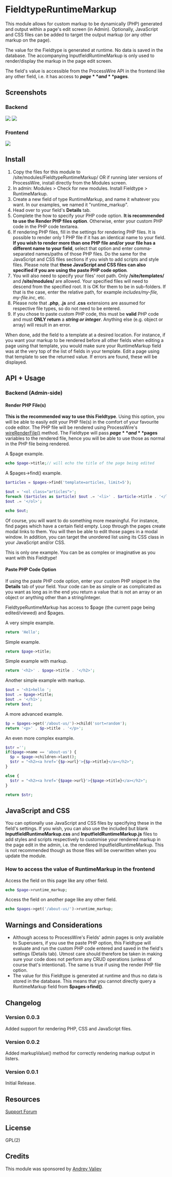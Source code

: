 # FieldtypeRuntimeMarkup

This module allows for custom markup to be dynamically (PHP) generated and output within a page's edit screen (in Admin). Optionally, JavaScript and CSS files can be added to target the output markup (or any other markup on the page).

The value for the Fieldtype is generated at runtime. No data is saved in the database. The accompanying InputfieldRuntimeMarkup is only used to render/display the markup in the page edit screen.

The field's value is accessible from the ProcessWire API in the frontend like any other field, i.e. it has access to **$page** and **$pages**.

## Screenshots

### Backend
<img src='https://github.com/kongondo/FieldtypeRuntimeMarkup/raw/master/screenshot1.png' />
<img src='https://github.com/kongondo/FieldtypeRuntimeMarkup/raw/master/screenshot2.png' />


### Frontend
<img src='https://github.com/kongondo/FieldtypeRuntimeMarkup/raw/master/screenshot3.png' />

## Install

1. Copy the files for this module to /site/modules/FieldtypeRuntimeMarkup/ OR if running later versions of ProcessWire, install directly from the Modules screen.
2. In admin: Modules > Check for new modules. Install Fieldtype > RuntimeMarkup.
3. Create a new field of type RuntimeMarkup, and name it whatever you want. In our examples, we named it "runtime_markup". 
4. Head over to your field's **Details** tab.
5. Complete the how to specify your PHP code option. **It is recommended to use the Render PHP files option**. Otherwise, enter your custom PHP code in the PHP code textarea.
6. If rendering PHP files, fill in the settings for rendering PHP files. It is possible to render only 1 PHP file if it has an identical name to your field. **If you wish to render more than one PHP file and/or your file has a different name to your field**, select that option and enter comma-separated names/paths of those PHP files. Do the same for the JavaScript and CSS files sections if you wish to add scripts and style files. Please note that **these JavaScript and CSS files can also specified if you are using the paste PHP code option**.
7. You will also need to specify your files' root path. Only **/site/templates/** and **/site/modules/** are allowed. Your specified files will need to descend from the specified root. It is OK for them to be in sub-folders. If that is the case, enter the relative path, for example *includes/my-file, my-file.inc*, etc.
8. Please note that **.php**, **.js** and **.css** extensions are assumed for respective file types, so do not need to be entered.
9. If you chose to paste custom PHP code, this must be **valid** PHP code and must **ONLY return** a ***string or integer***. Anything else (e.g. object or array) will result in an error.

When done, add the field to a template at a desired location. For instance, if you want your markup to be rendered before all other fields when editing a page using that template, you would make sure your RuntimeMarkup field was at the very top of the list of fields in your template. Edit a page using that template to see the returned value. If errors are found, these will be displayed.

## API + Usage

### Backend (Admin-side)

#### Render PHP File(s)

**This is the recommended way to use this Fieldtype**. Using this option, you will be able to easily edit your PHP file(s) in the comfort of your favourite code editor. The PHP file will be rendered using ProcessWire's [wireRenderFile()](http://processwire.com/blog/posts/processwire-2.5.2/#new-wirerenderfile-and-wireincludefile-functions) method. The Fieldtype will pass **$page** and **$pages** variables to the rendered file, hence you will be able to use those as normal in the PHP file being rendered.

A $page example.


```php
echo $page->title;// will echo the title of the page being edited

```

A $pages->find() example.

```php
$articles = $pages->find('template=articles, limit=5');

$out = '<ol class="articles">';
foreach ($articles as $article) $out .= '<li>' . $article->title . '</li>';
$out .= '</ol>';

echo $out;

```

Of course, you will want to do something more meaningful. For instance, find pages which have a certain field empty. Loop through the pages create modal links to them. You will then be able to edit those pages in a modal window. In addition, you can target the unordered list using its CSS class in your JavaScript and/or CSS. 

This is only one example. You can be as complex or imaginative as you want with this Fieldtype!


#### Paste PHP Code Option

If using the paste PHP code option, enter your custom PHP snippet in the **Details** tab of your field. Your code can be as simple or as complicated as you want as long as in the end you return a value that is not an array or an object or anything other than a string/integer.

FieldtypeRuntimeMarkup has access to $page (the current page being edited/viewed) and $pages.

A very simple example.

```php
return 'Hello';

```

Simple example.

```php
return $page->title;

```

Simple example with markup.

```php
return '<h2>' . $page->title . '</h2>';

```

Another simple example with markup.

```php
$out = '<h1>hello ';
$out .= $page->title;
$out .= '</h1>';
return $out;

```

A more advanced example.

```php
$p = $pages->get('/about-us/')->child('sort=random');
return '<p>' . $p->title . '</p>';

```

An even more complex example.

```php
$str ='';
if($page->name == 'about-us') {
  $p = $page->children->last();
  $str = "<h2><a href='{$p->url}'>{$p->title}</a></h2>";
}

else {
  $str = "<h2><a href='{$page->url}'>{$page->title}</a></h2>";
}

return $str;

```

## JavaScript and CSS

You can optionally use JavaScript and CSS files by specifying these in the field's settings. If you wish, you can also use the included but blank **InputfieldRuntimeMarkup.css** and **InputfieldRuntimeMarkup.js** files to add styles and scripts respectively to customise your rendered markup in the page edit in the admin, i.e. the rendered InputfieldRuntimeMarkup. This is not recommended though as those files will be overwritten when you update the module.

### How to access the value of RuntimeMarkup in the frontend

Access the field on this page like any other field.

```php
echo $page->runtime_markup;

```

Access the field on another page like any other field.

```php
echo $pages->get('/about-us/')->runtime_markup;

```

## Warnings and Considerations

- Although access to ProcessWire's Fields' admin pages is only available to Superusers, if you use the paste PHP option, this Fieldtype will evaluate and run the custom PHP code entered and saved in the field's settings (Details tab). Utmost care should therefore be taken in making sure your code does not perform any CRUD operations (unless of course that's intentional). The same is true if using the render PHP file option.
- The value for this Fieldtype is generated at runtime and thus no data is stored in the database. This means that you cannot directly query a RuntimeMarkup field from **$pages->find()**.

## Changelog

### Version 0.0.3
Added support for rendering PHP, CSS and JavaScript files.

### Version 0.0.2
Added markupValue() method for correctly rendering markup output in listers.

### Version 0.0.1
Initial Release.

## Resources
 [Support Forum](https://processwire.com/talk/topic/10804-module-runtimemarkup-fieldtype-inputfield/)

## License
GPL(2)


## Credits

This module was sponsored by [Andrey Valiev](https://processwire.com/talk/user/1193-valan/)